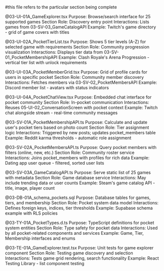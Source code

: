 #this file refers to the particular section being complete 

@03-UI-01A_GameExplorer.tsx
Purpose: Browse/search interface for 25 supported games
Section Role: Discovery entry point
Interactions: Lists games from 03-SV-03_GameCatalogAPI
Example: Twitch's game directory - grid of game covers with titles

@03-UI-02A_PocketTierList.tsx
Purpose: Shows 5 tier levels (A-Z) for selected game with requirements
Section Role: Community progression visualization
Interactions: Displays tier data from 03-SV-01_PocketMembershipAPI
Example: Clash Royale's Arena Progression - vertical tier list with unlock requirements

@03-UI-03A_PocketMemberGrid.tsx
Purpose: Grid of profile cards for users in specific pocket
Section Role: Community member discovery
Interactions: Fetches members via 03-SV-02_PocketMembersAPI
Example: Discord member list - avatars with status indicators

@03-UI-04A_PocketChatView.tsx
Purpose: Embedded chat interface for pocket community
Section Role: In-pocket communication
Interactions: Reuses 05-UI-02_ConversationScreen with pocket context
Example: Twitch chat alongside stream - real-time community messages

@03-SV-01A_PocketMembershipAPI.ts
Purpose: Calculate and update user's pocket tiers based on photo count
Section Role: Tier assignment logic
Interactions: Triggered by new posts; updates pocket_members table
Example: Reddit karma thresholds - automatic role assignment

@03-SV-02A_PocketMembersAPI.ts
Purpose: Query pocket members with filters (online, new, etc.)
Section Role: Community roster service
Interactions: Joins pocket_members with profiles for rich data
Example: Dating app user queue - filtered, sorted user lists

@03-SV-03A_GameCatalogAPI.ts
Purpose: Serve static list of 25 games with metadata
Section Role: Game database service
Interactions: May include trending data or user counts
Example: Steam's game catalog API - title, image, player count

@03-DB-01A_schema_pockets.sql
Purpose: Database tables for games, tiers, and membership
Section Role: Pocket system data model
Interactions: Defines foreign keys, indices, tier thresholds
Example: Supabase schema example with RLS policies

@03-TY-01A_PocketTypes.d.ts
Purpose: TypeScript definitions for pocket system entities
Section Role: Type safety for pocket data
Interactions: Used by all pocket-related components and services
Example: Game, Tier, Membership interfaces and enums

@03-TE-01A_GameExplorer.test.tsx
Purpose: Unit tests for game explorer component
Section Role: Testing game discovery and selection
Interactions: Tests game grid rendering, search functionality
Example: React Testing Library - list component testing
